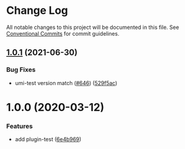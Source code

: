 # Change Log

All notable changes to this project will be documented in this file. See [Conventional Commits](https://conventionalcommits.org) for commit guidelines.

## [1.0.1](https://github.com/umijs/plugins/compare/@umijs/plugin-test@1.0.0...@umijs/plugin-test@1.0.1) (2021-06-30)

### Bug Fixes

- umi-test version match ([#646](https://github.com/umijs/plugins/issues/646)) ([529f5ac](https://github.com/umijs/plugins/commit/529f5ac3278c99e73e18964ef406c4671ca4e0bc))

# 1.0.0 (2020-03-12)

### Features

- add plugin-test ([6e4b969](https://github.com/umijs/plugins/commit/6e4b969b08597591579282a293ead2cb2ab5dbbc))
